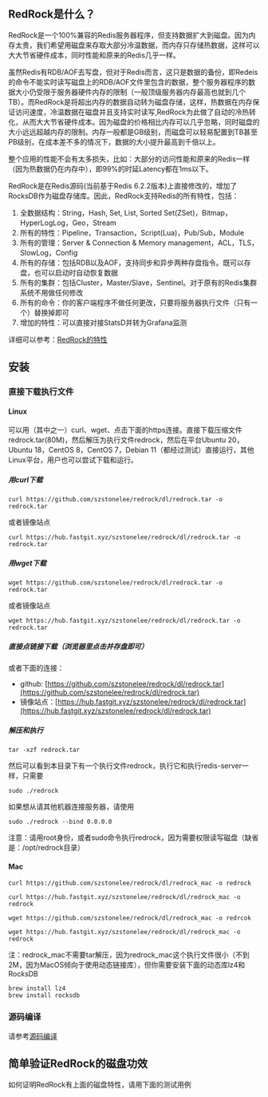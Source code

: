 ## RedRock是什么？

RedRock是一个100%兼容的Redis服务器程序，但支持数据扩大到磁盘。因为内存太贵，我们希望用磁盘来存取大部分冷温数据，而内存只存储热数据，这样可以大大节省硬件成本，同时性能和原来的Redis几乎一样。

虽然Redis有RDB/AOF去写盘，但对于Redis而言，这只是数据的备份，即Redeis的命令不能实时读写磁盘上的RDB/AOF文件里包含的数据，整个服务器程序的数据大小仍受限于服务器硬件内存的限制（一般顶级服务器内存最高也就到几个TB）。而RedRock是将超出内存的数据自动转为磁盘存储，这样，热数据在内存保证访问速度，冷温数据在磁盘并且支持实时读写,RedRock为此做了自动的冷热转化，从而大大节省硬件成本。因为磁盘的价格相比内存可以几乎忽略，同时磁盘的大小远远超越内存的限制。内存一般都是GB级别，而磁盘可以轻易配置到TB甚至PB级别，在成本差不多的情况下，数据的大小提升最高到千倍以上。

整个应用的性能不会有太多损失，比如：大部分的访问性能和原来的Redis一样（因为热数据仍在内存中），即99%的时延Latency都在1ms以下。

RedRock是在Redis源码(当前基于Redis 6.2.2版本)上直接修改的，增加了RocksDB作为磁盘存储库。因此，RedRock支持Redis的所有特性，包括：

1. 全数据结构：String，Hash, Set, List, Sorted Set(ZSet)，Bitmap，HyperLogLog，Geo，Stream
2. 所有的特性：Pipeline，Transaction，Script(Lua)，Pub/Sub，Module
3. 所有的管理：Server & Connection & Memory management，ACL，TLS，SlowLog，Config
4. 所有的存储：包括RDB以及AOF，支持同步和异步两种存盘指令。既可以存盘，也可以启动时自动恢复数据
5. 所有的集群：包括Cluster，Master/Slave，Sentinel。对于原有的Redis集群系统不用做任何修改
6. 所有的命令：你的客户端程序不做任何更改，只要将服务器执行文件（只有一个）替换掉即可
7. 增加的特性：可以直接对接StatsD并转为Grafana监测

详细可以参考：[RedRock的特性](features.md)

## 安装

### 直接下载执行文件

#### Linux

可以用（其中之一）curl、wget、点击下面的https连接。直接下载压缩文件redrock.tar(80M)，然后解压为执行文件redrock，然后在平台Ubuntu 20，Ubuntu 18，CentOS 8，CentOS 7，Debian 11（都经过测试）直接运行，其他Linux平台，用户也可以尝试下载和运行。

##### 用curl下载

```
curl https://github.com/szstonelee/redrock/dl/redrock.tar -o redrock.tar
```
或者镜像站点
```
curl https://hub.fastgit.xyz/szstonelee/redrock/dl/redrock.tar -o redrock.tar
```

##### 用wget下载

```
wget https://github.com/szstonelee/redrock/dl/redrock.tar -o redrock.tar
```
或者镜像站点
```
wget https://hub.fastgit.xyz/szstonelee/redrock/dl/redrock.tar -o redrock.tar
```

##### 直接点链接下载（浏览器里点击并存盘即可）

或者下面的连接：
* github: [https://github.com/szstonelee/redrock/dl/redrock.tar](https://github.com/szstonelee/redrock/dl/redrock.tar)
* 镜像站点：[https://hub.fastgit.xyz/szstonelee/redrock/dl/redrock.tar](https://hub.fastgit.xyz/szstonelee/redrock/dl/redrock.tar)

##### 解压和执行
```
tar -xzf redrock.tar
```

然后可以看到本目录下有一个执行文件redrock，执行它和执行redis-server一样，只需要
```
sudo ./redrock
```

如果想从请其他机器连接服务器，请使用
```
sudo ./redrock --bind 0.0.0.0
```

注意：请用root身份，或者sudo命令执行redrock，因为需要权限读写磁盘（缺省是：/opt/redrock目录）

#### Mac

```
curl https://github.com/szstonelee/redrock/dl/redrock_mac -o redrock
```
```
curl https://hub.fastgit.xyz/szstonelee/redrock/dl/redrock_mac -o redrock
```
```
wget https://github.com/szstonelee/redrock/dl/redrock_mac -o redrcok
```
```
wget https://hub.fastgit.xyz/szstonelee/redrock/dl/redrock_mac -o redrock
```

注：redrock_mac不需要tar解压，因为redrock_mac这个执行文件很小（不到2M，因为MacOS倾向于使用动态链接库），但你需要安装下面的动态库lz4和RocksDB

```
brew install lz4
brew install rocksdb
```

### 源码编译

请参考[源码编译](source-build.md)

## 简单验证RedRock的磁盘功效

如何证明RedRock有上面的磁盘特性，请用下面的测试用例
